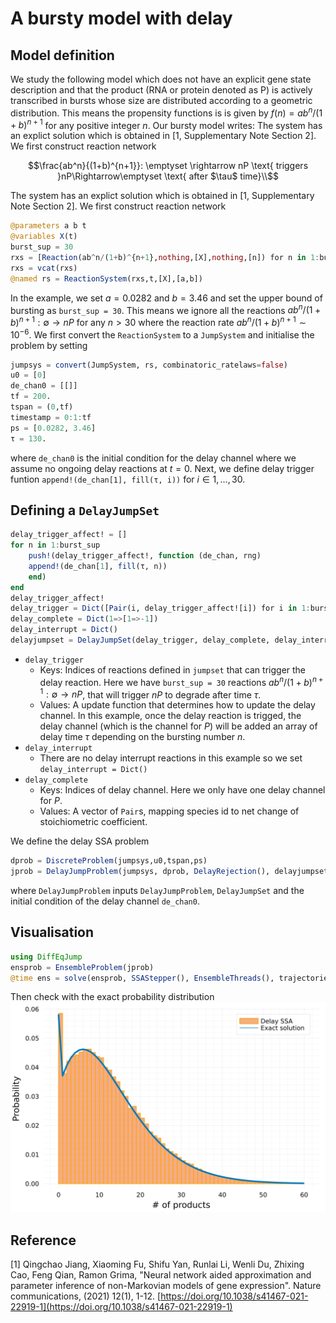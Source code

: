 # A bursty model with delay

## Model definition
We study the following model which does not have an explicit gene state description
and that the product (RNA or protein denoted as P) is actively transcribed in bursts whose size are distributed according to a geometric distribution. This means the propensity functions is is given by $f(n) = ab^n/(1+b)^{n+1}$ for any positive integer $n$. Our bursty model writes: 
The system has an explict solution which is obtained in [1, Supplementary Note Section 2]. We first construct reaction network
```math
\frac{ab^n}{(1+b)^{n+1}}: \emptyset \rightarrow nP \text{ triggers }nP\Rightarrow\emptyset \text{ after $\tau$ time}\\
```
The system has an explict solution which is obtained in [1, Supplementary Note Section 2]. We first construct reaction network
```julia
@parameters a b t
@variables X(t)
burst_sup = 30
rxs = [Reaction(ab^n/(1+b)^{n+1},nothing,[X],nothing,[n]) for n in 1:burst_sup]
rxs = vcat(rxs)
@named rs = ReactionSystem(rxs,t,[X],[a,b])
```
In the example, we set $a=0.0282$ and $b=3.46$ and set the upper bound of bursting as `burst_sup = 30`. This means we ignore all the reactions $ab^n/(1+b)^{n+1}:\emptyset \rightarrow nP$ for any $n > 30$ where the reaction rate $ab^n/(1+b)^{n+1} \sim 10^{-6}$. 
We first convert the `ReactionSystem` to a `JumpSystem` and initialise the problem by setting
```julia
jumpsys = convert(JumpSystem, rs, combinatoric_ratelaws=false)
u0 = [0]
de_chan0 = [[]]
tf = 200.
tspan = (0,tf)
timestamp = 0:1:tf
ps = [0.0282, 3.46]
τ = 130.
```
where `de_chan0` is the initial condition for the delay channel where we assume no ongoing delay reactions at $t=0$. Next, we define delay trigger funtion `append!(de_chan[1], fill(τ, i))` for $i\in 1,\ldots,30$.

## Defining a `DelayJumpSet`
```julia
delay_trigger_affect! = []
for n in 1:burst_sup
    push!(delay_trigger_affect!, function (de_chan, rng)
    append!(de_chan[1], fill(τ, n))
    end)
end
delay_trigger_affect!
delay_trigger = Dict([Pair(i, delay_trigger_affect![i]) for i in 1:burst_sup])
delay_complete = Dict(1=>[1=>-1])
delay_interrupt = Dict()
delayjumpset = DelayJumpSet(delay_trigger, delay_complete, delay_interrupt)
```
- `delay_trigger  `
  - Keys: Indices of reactions defined in `jumpset` that can trigger the delay reaction. Here we have `burst_sup = 30` reactions $ab^n/(1+b)^{n+1}:\emptyset \rightarrow nP$, that will trigger $nP$ to degrade after time $\tau$.
  - Values: A update function that determines how to update the delay channel. In this example, once the delay reaction is trigged, the delay channel (which is the channel for $P$) will be added an array of delay time $\tau$ depending on the bursting number $n$.
- `delay_interrupt` 
  - There are no delay interrupt reactions in this example so we set `delay_interrupt = Dict()`
- `delay_complete` 
  - Keys: Indices of delay channel. Here we only have one delay channel for $P$.
  - Values: A vector of `Pair`s, mapping species id to net change of stoichiometric coefficient.
  
We define the delay SSA problem
```julia
dprob = DiscreteProblem(jumpsys,u0,tspan,ps)
jprob = DelayJumpProblem(jumpsys, dprob, DelayRejection(), delayjumpset, de_chan0, save_positions=(false,false))
```
where `DelayJumpProblem` inputs `DelayJumpProblem`, `DelayJumpSet` and the initial condition of the delay channel `de_chan0`.
## Visualisation
```julia
using DiffEqJump
ensprob = EnsembleProblem(jprob)
@time ens = solve(ensprob, SSAStepper(), EnsembleThreads(), trajectories=10^5)
```
Then check with the exact probability distribution
![bursty](../assets/bursty.svg)

## Reference
[1] Qingchao Jiang, Xiaoming Fu, Shifu Yan, Runlai Li, Wenli Du, Zhixing Cao, Feng Qian, Ramon Grima, "Neural network aided approximation and parameter inference of non-Markovian models of gene expression". Nature communications, (2021) 12(1), 1-12. [https://doi.org/10.1038/s41467-021-22919-1](https://doi.org/10.1038/s41467-021-22919-1)
